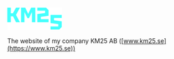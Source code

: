 [![Logo](graphics/logo.svg)](https://www.km25.se)

The website of my company KM25 AB ([www.km25.se](https://www.km25.se))
